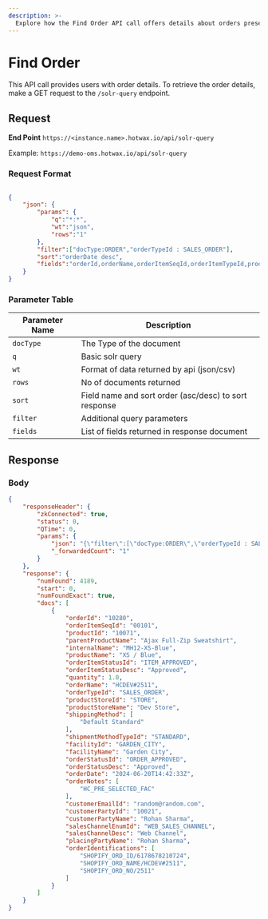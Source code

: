```yaml
---
description: >-
  Explore how the Find Order API call offers details about orders present in the system.
---
```


# Find Order

This API call provides users with order details. To retrieve the order details, make a GET request to the `/solr-query` endpoint.

## Request
**End Point** `https://<instance.name>.hotwax.io/api/solr-query`

Example: `https://demo-oms.hotwax.io/api/solr-query`

### Request Format

```json

{
    "json": {
        "params": {
            "q":"*:*",
            "wt":"json",
            "rows":"1"
        },
        "filter":["docType:ORDER","orderTypeId : SALES_ORDER"],
        "sort":"orderDate desc",
        "fields":"orderId,orderName,orderItemSeqId,orderItemTypeId,productId,parentProductName,productName,productTypeId,internalName,productTypeDesc,isPromo,supplierProductId,quantity,unitPrice,unitListPrice,orderItemStatusId,orderItemStatusDesc,orderItemSubTotal,orderItemAssocTypeId,supplierPartyIds,salesRepName,salesChannelEnumId,salesChannelDesc,orderTypeId,productStoreId,productStoreName,orderStatusId,orderStatusDesc,statusSeqId,orderRoles,customerPartyId,customerEmailId,customerPartyName,shipToCountry,shipToState,shipToCity,shippingMethod,supplierPartyId,supplierPartyName,orderDate,orderNotes,orderDateString,estimatedDeliveryDate,autoCancelDate,correspondingPoId,title,facilityId,facilityName,orderGrandTotal,orderSize,lastInventoryCount,categoryHierarchy,workEffortId,workEffortTypeId,currentStatus,workEffortPurposeTypeId,workEffortParentId,priority,workEffortName,description,estimatedStartDate,estimatedCompletionDate,actualStartDate,actualCompletionDate,backOrderedQuantity,orderToReleaseTime,releaseToPickTime,pickToShipTime,partyClassificationGroupIds,currencyUomId,placingPartyName,placingPartyId,primaryProductCategoryNameFacet,priceType,promoCodeIds,orderIdentifications,promisedDatetime,shipmentMethodTypeId"
    }
}
```

### Parameter Table

| Parameter Name            | Description                          |
| ------------------------- | ------------------------------------ |
| `docType`                 | The Type of the document             |
| `q`                 |  Basic solr query|
| `wt`                 | Format of data returned by api (json/csv)|
| `rows`                 | No of documents returned |
| `sort`                 | Field name and sort order (asc/desc) to sort response |
| `filter`                 | Additional query parameters|
| `fields`                 | List of fields returned in response document |



## Response

### Body

```json
{
    "responseHeader": {
        "zkConnected": true,
        "status": 0,
        "QTime": 0,
        "params": {
            "json": "{\"filter\":[\"docType:ORDER\",\"orderTypeId : SALES_ORDER\"],\"sort\":\"orderDate desc\",\"params\":{\"q\":\"*:*\",\"wt\":\"json\",\"rows\":\"1\"},\"fields\":\"orderId,orderName,orderItemSeqId,orderItemTypeId,productId,parentProductName,productName,productTypeId,internalName,productTypeDesc,isPromo,supplierProductId,quantity,unitPrice,unitListPrice,orderItemStatusId,orderItemStatusDesc,orderItemSubTotal,orderItemAssocTypeId,supplierPartyIds,salesRepName,salesChannelEnumId,salesChannelDesc,orderTypeId,productStoreId,productStoreName,orderStatusId,orderStatusDesc,statusSeqId,orderRoles,customerPartyId,customerEmailId,customerPartyName,shipToCountry,shipToState,shipToCity,shippingMethod,supplierPartyId,supplierPartyName,orderDate,orderNotes,orderDateString,estimatedDeliveryDate,autoCancelDate,correspondingPoId,title,facilityId,facilityName,orderGrandTotal,orderSize,lastInventoryCount,categoryHierarchy,workEffortId,workEffortTypeId,currentStatus,workEffortPurposeTypeId,workEffortParentId,priority,workEffortName,description,estimatedStartDate,estimatedCompletionDate,actualStartDate,actualCompletionDate,backOrderedQuantity,orderToReleaseTime,releaseToPickTime,pickToShipTime,partyClassificationGroupIds,currencyUomId,placingPartyName,placingPartyId,primaryProductCategoryNameFacet,priceType,promoCodeIds,orderIdentifications,promisedDatetime,shipmentMethodTypeId\"}",
            "_forwardedCount": "1"
        }
    },
    "response": {
        "numFound": 4189,
        "start": 0,
        "numFoundExact": true,
        "docs": [
            {
                "orderId": "10280",
                "orderItemSeqId": "00101",
                "productId": "10071",
                "parentProductName": "Ajax Full-Zip Sweatshirt",
                "internalName": "MH12-XS-Blue",
                "productName": "XS / Blue",
                "orderItemStatusId": "ITEM_APPROVED",
                "orderItemStatusDesc": "Approved",
                "quantity": 1.0,
                "orderName": "HCDEV#2511",
                "orderTypeId": "SALES_ORDER",
                "productStoreId": "STORE",
                "productStoreName": "Dev Store",
                "shippingMethod": [
                    "Default Standard"
                ],
                "shipmentMethodTypeId": "STANDARD",
                "facilityId": "GARDEN_CITY",
                "facilityName": "Garden City",
                "orderStatusId": "ORDER_APPROVED",
                "orderStatusDesc": "Approved",
                "orderDate": "2024-06-20T14:42:33Z",
                "orderNotes": [
                    "HC_PRE_SELECTED_FAC"
                ],
                "customerEmailId": "random@random.com",
                "customerPartyId": "10021",
                "customerPartyName": "Rohan Sharma",
                "salesChannelEnumId": "WEB_SALES_CHANNEL",
                "salesChannelDesc": "Web Channel",
                "placingPartyName": "Rohan Sharma",
                "orderIdentifications": [
                    "SHOPIFY_ORD_ID/6178678210724",
                    "SHOPIFY_ORD_NAME/HCDEV#2511",
                    "SHOPIFY_ORD_NO/2511"
                ]
            }
        ]
    }
}
```
